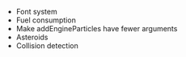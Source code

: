 * Font system
* Fuel consumption
* Make addEngineParticles have fewer arguments
* Asteroids
* Collision detection
